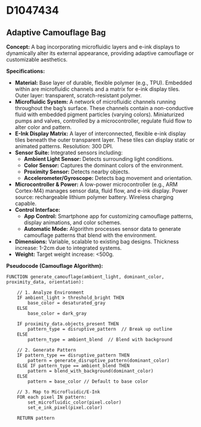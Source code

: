# D1047434

## Adaptive Camouflage Bag

**Concept:** A bag incorporating microfluidic layers and e-ink displays to dynamically alter its external appearance, providing adaptive camouflage or customizable aesthetics.

**Specifications:**

*   **Material:** Base layer of durable, flexible polymer (e.g., TPU). Embedded within are microfluidic channels and a matrix for e-ink display tiles. Outer layer: transparent, scratch-resistant polymer.
*   **Microfluidic System:** A network of microfluidic channels running throughout the bag’s surface. These channels contain a non-conductive fluid with embedded pigment particles (varying colors). Miniaturized pumps and valves, controlled by a microcontroller, regulate fluid flow to alter color and pattern.
*   **E-Ink Display Matrix:** A layer of interconnected, flexible e-ink display tiles beneath the outer transparent layer. These tiles can display static or animated patterns. Resolution: 300 DPI.
*   **Sensor Suite:** Integrated sensors including:
    *   **Ambient Light Sensor:** Detects surrounding light conditions.
    *   **Color Sensor:** Captures the dominant colors of the environment.
    *   **Proximity Sensor:** Detects nearby objects.
    *   **Accelerometer/Gyroscope:** Detects bag movement and orientation.
*   **Microcontroller & Power:** A low-power microcontroller (e.g., ARM Cortex-M4) manages sensor data, fluid flow, and e-ink display. Power source: rechargeable lithium polymer battery. Wireless charging capable.
*   **Control Interface:**
    *   **App Control:** Smartphone app for customizing camouflage patterns, display animations, and color schemes.
    *   **Automatic Mode:** Algorithm processes sensor data to generate camouflage patterns that blend with the environment.
*   **Dimensions:** Variable, scalable to existing bag designs. Thickness increase: 1-2cm due to integrated systems.
*   **Weight:** Target weight increase: <500g.

**Pseudocode (Camouflage Algorithm):**

```
FUNCTION generate_camouflage(ambient_light, dominant_color, proximity_data, orientation):

    // 1. Analyze Environment
    IF ambient_light > threshold_bright THEN
        base_color = desaturated_gray
    ELSE
        base_color = dark_gray

    IF proximity_data.objects_present THEN
        pattern_type = disruptive_pattern  // Break up outline
    ELSE
        pattern_type = ambient_blend  // Blend with background

    // 2. Generate Pattern
    IF pattern_type == disruptive_pattern THEN
        pattern = generate_disruptive_pattern(dominant_color)
    ELSE IF pattern_type == ambient_blend THEN
        pattern = blend_with_background(dominant_color)
    ELSE
        pattern = base_color // Default to base color

    // 3. Map to Microfluidic/E-Ink
    FOR each pixel IN pattern:
        set_microfluidic_color(pixel.color)
        set_e_ink_pixel(pixel.color)

    RETURN pattern

```